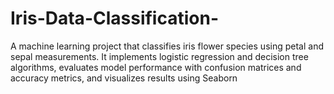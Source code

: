 # Iris-Data-Classification-
A machine learning project that classifies iris flower species using petal and sepal measurements. It implements logistic regression and decision tree algorithms, evaluates model performance with confusion matrices and accuracy metrics, and visualizes results using Seaborn
